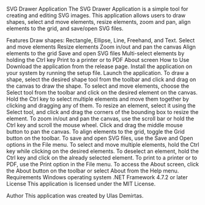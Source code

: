 SVG Drawer Application
The SVG Drawer Application is a simple tool for creating and editing SVG images. This application allows users to draw shapes, select and move elements, resize elements, zoom and pan, align elements to the grid, and save/open SVG files.

Features
Draw shapes: Rectangle, Ellipse, Line, Freehand, and Text.
Select and move elements
Resize elements
Zoom in/out and pan the canvas
Align elements to the grid
Save and open SVG files
Multi-select elements by holding the Ctrl key
Print to a printer or to PDF
About screen
How to Use
Download the application from the release page.
Install the application on your system by running the setup file.
Launch the application.
To draw a shape, select the desired shape tool from the toolbar and click and drag on the canvas to draw the shape.
To select and move elements, choose the Select tool from the toolbar and click on the desired element on the canvas. Hold the Ctrl key to select multiple elements and move them together by clicking and dragging any of them.
To resize an element, select it using the Select tool, and click and drag the corners of the bounding box to resize the element.
To zoom in/out and pan the canvas, use the scroll bar or hold the Ctrl key and scroll the mouse wheel. Click and drag the middle mouse button to pan the canvas.
To align elements to the grid, toggle the Grid button on the toolbar.
To save and open SVG files, use the Save and Open options in the File menu.
To select and move multiple elements, hold the Ctrl key while clicking on the desired elements. To deselect an element, hold the Ctrl key and click on the already selected element.
To print to a printer or to PDF, use the Print option in the File menu.
To access the About screen, click the About button on the toolbar or select About from the Help menu.
Requirements
Windows operating system
.NET Framework 4.7.2 or later
License
This application is licensed under the MIT License.

Author
This application was created by Ulas Demirtas.
